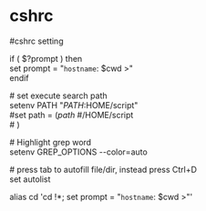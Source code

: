 # cshrc
#cshrc setting  

if ( $?prompt ) then  
    set prompt = "`hostname`: $cwd >"  
endif  

\# set execute search path  
setenv PATH "${PATH}:$HOME/script"  
\#set path = ($path \  
\#             /$HOME/script  
\#              \)  

\# Highlight grep word  
setenv GREP_OPTIONS --color=auto   

\# press tab to autofill file/dir, instead press Ctrl+D <br>
set autolist   

alias cd 'cd \!*; set prompt = "`hostname`: $cwd >"'  
